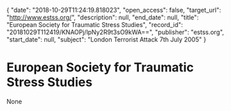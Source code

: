{
  "date": "2018-10-29T11:24:19.818023", 
  "open_access": false, 
  "target_url": "http://www.estss.org/", 
  "description": null, 
  "end_date": null, 
  "title": "European Society for Traumatic Stress Studies", 
  "record_id": "20181029T112419/KNAOPj/lpNy2R9t3sO9kWA==", 
  "publisher": "estss.org", 
  "start_date": null, 
  "subject": "London Terrorist Attack 7th July 2005"
}

# European Society for Traumatic Stress Studies

None